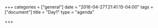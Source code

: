 +++
categories = ["general"]
date = "2016-04-27T21:41:15-04:00"
tags = ["document"]
title = "Day1"
type = "agenda"

+++

